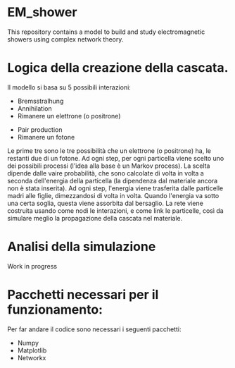 # EM_shower
This repository contains a model to build and study electromagnetic showers using complex network theory. 

# Logica della creazione della cascata.
Il modello si basa su 5 possibili interazioni:
- Bremsstralhung
- Annihilation
- Rimanere un elettrone (o positrone)
* Pair production
* Rimanere un fotone


Le prime tre sono le tre possibilità che un elettrone (o positrone) ha, le restanti due di un fotone. Ad ogni step, per ogni particella viene scelto uno dei possibili processi (l'idea alla base è un Markov process). La scelta dipende dalle vaire probabilità, che sono calcolate di volta in volta a seconda dell'energia della particella (la dipendenza dal materiale ancora non è stata inserita). Ad ogni step, l'energia viene trasferita dalle particelle madri alle figlie, dimezzandosi di volta in volta. Quando l'energia va sotto una certa soglia, questa viene assorbita dal bersaglio.
La rete viene costruita usando come nodi le interazioni, e come link le particelle, così da simulare meglio la propagazione della cascata nel materiale. 

# Analisi della simulazione

Work in progress

# Pacchetti necessari per il funzionamento:
Per far andare il codice sono necessari i seguenti pacchetti:
- Numpy
- Matplotlib
- Networkx
